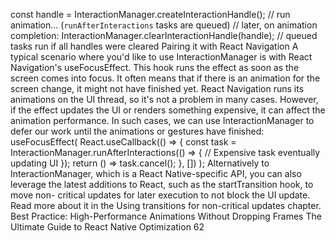 const handle = InteractionManager.createInteractionHandle();
// run animation... (`runAfterInteractions` tasks are queued)
// later, on animation completion:
InteractionManager.clearInteractionHandle(handle);
// queued tasks run if all handles were cleared
Pairing it with React Navigation
A typical scenario where you'd like to use InteractionManager is with React Navigation's 
useFocusEffect. This hook runs the effect as soon as the screen comes into focus. It often 
means that if there is an animation for the screen change, it might not have finished yet.
React Navigation runs its animations on the UI thread, so it's not a problem in many cases. 
However, if the effect updates the UI or renders something expensive, it can affect the animation 
performance. In such cases, we can use InteractionManager to defer our work until the 
animations or gestures have finished:
useFocusEffect(
  React.useCallback(() => {
    const task = InteractionManager.runAfterInteractions(() => {
      // Expensive task eventually updating UI
    });
    return () => task.cancel();
  }, [])
);
Alternatively to InteractionManager, which is a React Native-specific API, you can also 
leverage the latest additions to React, such as the startTransition hook, to move non-
critical updates for later execution to not block the UI update. Read more about it in the Using 
transitions for non-critical updates chapter.
Best Practice: High-Performance Animations Without Dropping Frames
The Ultimate Guide to React Native Optimization
62